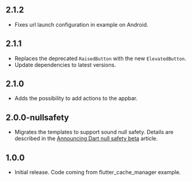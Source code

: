 ## 2.1.2

* Fixes url launch configuration in example on Android.

## 2.1.1

* Replaces the deprecated `RaisedButton` with the new `ElevatedButton`.
* Update dependencies to latest versions.

## 2.1.0

* Adds the possibility to add actions to the appbar.

## 2.0.0-nullsafety

* Migrates the templates to support sound null safety. Details are described in the [Announcing Dart null safety beta](https://medium.com/flutter/announcing-dart-null-safety-beta-4491da22077a) article.

## 1.0.0

* Initial release. Code coming from flutter_cache_manager example.
